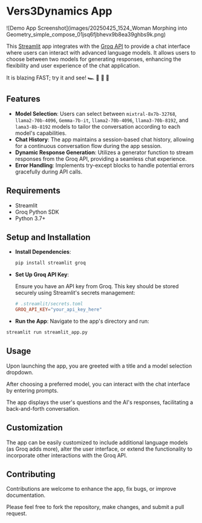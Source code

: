 # Vers3Dynamics App


![Demo App Screenshot](images/20250425_1524_Woman Morphing into Geometry_simple_compose_01jsq6fjbhevx9b8ea39ghbs9k.png)

This [Streamlit]([https://streamlit.io/](https://mnemosynehealth.streamlit.app/)) app integrates with the [Groq API](https://groq.com/) to provide a chat interface where users can interact with advanced language models. It allows users to choose between two models for generating responses, enhancing the flexibility and user experience of the chat application.

It is blazing FAST; try it and see! 🏎️ 💨 💨 💨

## Features

- **Model Selection**: Users can select between `mixtral-8x7b-32768`, `llama2-70b-4096`, `Gemma-7b-it`, `llama2-70b-4096`, `llama3-70b-8192`, and `lama3-8b-8192` models to tailor the conversation according to each model's capabilities.
- **Chat History**: The app maintains a session-based chat history, allowing for a continuous conversation flow during the app session.
- **Dynamic Response Generation**: Utilizes a generator function to stream responses from the Groq API, providing a seamless chat experience.
- **Error Handling**: Implements try-except blocks to handle potential errors gracefully during API calls.

## Requirements

- Streamlit
- Groq Python SDK
- Python 3.7+

## Setup and Installation

- **Install Dependencies**:

  ```bash
  pip install streamlit groq
  ```

- **Set Up Groq API Key**:

  Ensure you have an API key from Groq. This key should be stored securely using Streamlit's secrets management:

  ```toml
  # .streamlit/secrets.toml
  GROQ_API_KEY="your_api_key_here"
  ```

- **Run the App**:
  Navigate to the app's directory and run:

```bash
streamlit run streamlit_app.py
```

## Usage

Upon launching the app, you are greeted with a title and a model selection dropdown.

After choosing a preferred model, you can interact with the chat interface by entering prompts.

The app displays the user's questions and the AI's responses, facilitating a back-and-forth conversation.

## Customization

The app can be easily customized to include additional language models (as Groq adds more), alter the user interface, or extend the functionality to incorporate other interactions with the Groq API.

## Contributing

Contributions are welcome to enhance the app, fix bugs, or improve documentation.

Please feel free to fork the repository, make changes, and submit a pull request.
